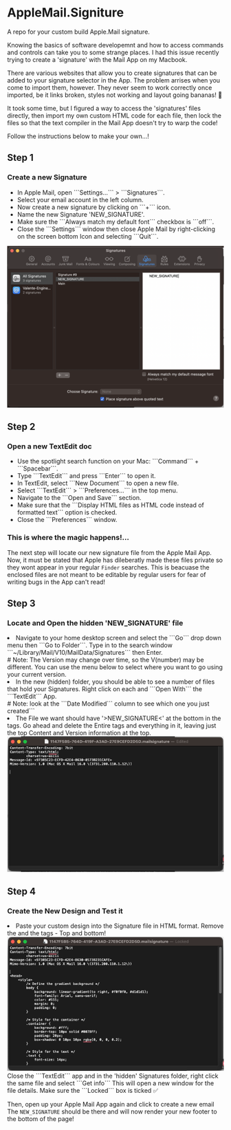 # AppleMail.Signiture
A repo for your custom build Apple.Mail signature.

Knowing the basics of software developemnt and how to access commands and controls can take you to some strange places. I had this issue recently trying to create a 'signature' with the Mail App on my Macbook. 

There are various websites that allow you to create signatures that can be added to your signature selector in the App. The problem arrises when you come to import them, however. They never seem to work correctly once imported, be it links broken, styles not working and layout going bananas! 🍌 

It took some time, but I figured a way to access the 'signatures' files directly, then import my own custom HTML code for each file, then lock the files so that the text compiler in the Mail App doesn't try to warp the code!

Follow the instructions below to make your own...! 


## Step 1
### Create a new Signature
<ul>
<li>In Apple Mail, open ```Settings...``` > ```Signatures```.</li>
<li>Select your email account in the left column.</li>
<li>Now create a new signature by clicking on ```+``` icon.</li>
<li>Name the new Signature 'NEW_SIGNATURE'.</li>
<li>Make sure the ```Always match my default font``` checkbox is ```off```.</li>
<li>Close the ```Settings``` window then close Apple Mail by right-clicking on the screen bottom Icon and selecting ```Quit```.</li>
</ul>
<img src="./1.png">

## Step 2
### Open a new TextEdit doc
<ul>
<li>
Use the spotlight search function on your Mac: ```Command``` + ```Spacebar```.
</li>
<li>
Type ```TextEdit``` and press ```Enter``` to open it.
</li>
<li>
In TextEdit, select ```New Document``` to open a new file.
</li>
<li>
Select ```TextEdit``` > ```Preferences...``` in the top menu.
</li>
<li>
Navigate to the ```Open and Save``` section.
</li>
<li>
Make sure that the ```Display HTML files as HTML code instead of formatted text``` option is checked.
</li>
<li>
Close the ```Preferences``` window.
</li>
</ul>


### This is where the magic happens!...
The next step will locate our new signature file from the Apple Mail App. Now, it must be stated that Apple has dileberatly made these files private so they wont appear in your regular ```Finder``` searches. This is beacuase the enclosed files are not meant to be editable by regular users for fear of writing bugs in the App can't read!

## Step 3
### Locate and Open the hidden 'NEW_SIGNATURE' file
<li>
Navigate to your home desktop screen and select the ```Go``` drop down menu then ```Go to Folder```.
Type in to the search window ```~/Library/Mail/V10/MailData/Signatures``` then Enter.
</li>
# Note: The Version may change over time, so the V(number) may be different. You can use the menu below to select where you want to go using your current version.
<li>
In the new (hidden) folder, you should be able to see a number of files that hold your Signatures. Right click on each and ```Open With``` the ```TextEdit``` App.
</li>
# Note: look at the ```Date Modified``` column to see which one you just created```
<li>
The File we want should have '>NEW_SIGNATURE<' at the bottom in the <body> tags.
Go ahead and delete the Entire <body> tags and everything in it, leaving just the top Content and Version information at the top.
<img src='./5.png'>
</li>

## Step 4
### Create the New Design and Test it
<li>
Paste your custom design into the Signature file in HTML format.
Remove the <!DOCTYPE html> and the <html> tags - Top and bottom!
<img src='./6.png'>
Close the ```TextEdit``` app and in the 'hidden' Signatures folder, right click the same file and select ```Get info```
This will open a new window for the file details. Make sure the ```Locked``` box is ticked ✅ 

Then, open up your Apple Mail App again and click to create a new email
The ```NEW_SIGNATURE``` should be there and will now render your new footer to the bottom of the page!
</li>